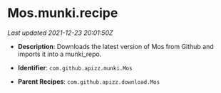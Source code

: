 # Mos.munki.recipe

_Last updated 2021-12-23 20:01:50Z_

- **Description**: Downloads the latest version of Mos from Github and imports it into a munki_repo.

- **Identifier**: `com.github.apizz.munki.Mos`

- **Parent Recipes**: `com.github.apizz.download.Mos`
